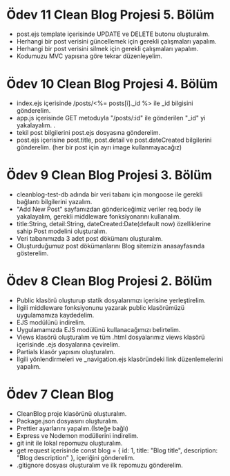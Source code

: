# Ödev 11 Clean Blog Projesi 5. Bölüm

- post.ejs template içerisinde UPDATE ve DELETE butonu oluşturalım.
- Herhangi bir post verisini güncellemek için gerekli çalışmaları yapalım.
- Herhangi bir post verisini silmek için gerekli çalışmaları yapalım.
- Kodumuzu MVC yapısına göre tekrar düzenleyelim.

# Ödev 10 Clean Blog Projesi 4. Bölüm

- index.ejs içerisinde /posts/<%= posts[i]._id %> ile _id bilgisini gönderelim.
- app.js içerisinde GET metoduyla "/posts/:id" ile gönderilen "_id" yi yakalayalım. .
- tekil post bilgilerini post.ejs dosyasına gönderelim.
- post.ejs içerisine post.title, post.detail ve post.dateCreated bilgilerini gönderelim. (her bir post için ayrı image kullanmayacağız)

# Ödev 9 Clean Blog Projesi 3. Bölüm

- cleanblog-test-db adında bir veri tabanı için mongoose ile gerekli bağlantı bilgilerini yazalım.
- "Add New Post" sayfamızdan göndericeğimiz veriler req.body ile yakalayalım, gerekli middleware fonksiyonarını kullanalım.
- title:String, detail:String, dateCreated:Date(default now) özelliklerine sahip Post modelini oluşturalım.
- Veri tabanımızda 3 adet post dökümanı oluşturalım.
- Oluşturduğumuz post dökümanlarını Blog sitemizin anasayfasında gösterelim.

# Ödev 8 Clean Blog Projesi 2. Bölüm

- Public klasörü oluşturup statik dosyalarımızı içerisine yerleştirelim.
- İlgili middleware fonksiyonunu yazarak public klasörümüzü uygulamamıza kaydedelim.
- EJS modülünü indirelim.
- Uygulamamızda EJS modülünü kullanacağımızı belirtelim.
- Views klasörü oluşturalım ve tüm .html dosyalarımız views klasörü içerisinde .ejs dosyalarına çevirelim.
- Partials klasör yapısını oluşturalım.
- İlgili yönlendirmeleri ve _navigation.ejs klasöründeki link düzenlemelerini yapalım.

# Ödev 7 Clean Blog

- CleanBlog proje klasörünü oluşturalım.
- Package.json dosyasını oluşturalım.
- Prettier ayarlarını yapalım.(İsteğe bağlı)
- Express ve Nodemon modüllerini indirelim.
- git init ile lokal repomuzu oluşturalım.
- get request içerisinde const blog = { id: 1, title: "Blog title", description: "Blog description" }, içeriğini gönderelim.
- .gitignore dosyası oluşturalım ve ilk repomuzu gönderelim.
